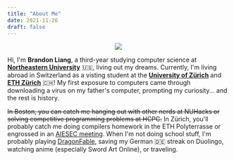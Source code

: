 ```yaml
---
title: "About Me"
date: 2021-11-26
draft: false
---
```


<p align="center">
  <img style="max-width: 90%; border-radius: 3%;" src="/images/personal.png" />
</p>

Hi, I'm **Brandon Liang**, a third-year studying computer science at **[Northeastern University](https://www.northeastern.edu/)** 🇺🇸, living out my dreams. Currently, I'm living abroad in Switzerland as a visting student at the **[University of Zürich](https://www.uzh.ch/en.html)** and **[ETH Zürich](https://ethz.ch/en.html)** 🇨🇭! My first exposure to computers came through downloading a virus on my father's computer, prompting my curiosity... and the rest is history.

~~In Boston, you can catch me hanging out with other nerds at NUHacks or solving competitive programming problems at HCPC.~~ In Zürich, you'll probably catch me doing compilers homework in the ETH Polyterrasse or engrossed in an [AIESEC meeting](https://aiesec.org/). When I'm not doing school stuff, I'm probably playing [DragonFable](https://dragonfable.com), saving my German 🇩🇪 streak on Duolingo, watching anime (especially Sword Art Online), or traveling.

